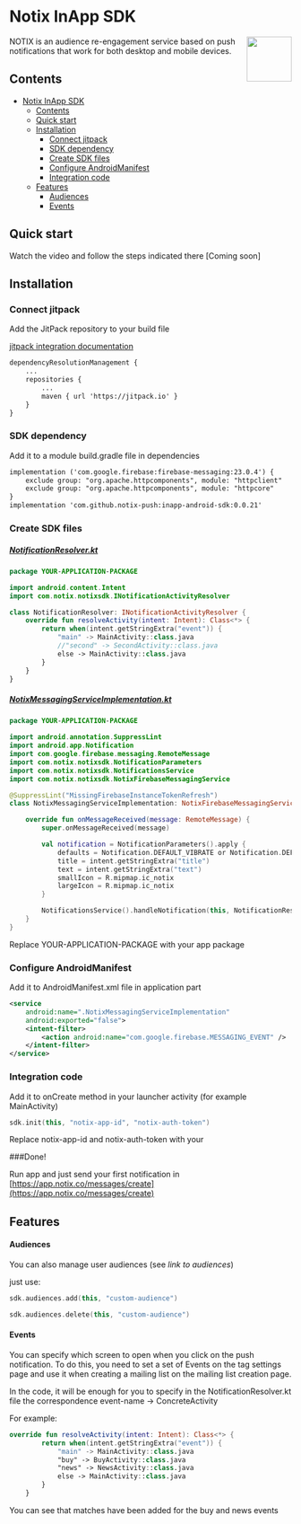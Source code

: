 # Notix InApp SDK

<img align="right" width="80px" src="https://img.cdnotix.com/notix-static/readme-icon.png">

NOTIX is an audience re-engagement service based on push notifications that work for both desktop and mobile devices.


## Contents

- [Notix InApp SDK](#notix-inapp-sdk)
	- [Contents](#contents)
	- [Quick start](#quick-start)
	- [Installation](#installation)
		- [Connect jitpack](#connect-jitpack)
		- [SDK dependency](#sdk-dependency) 
		- [Create SDK files](#create-sdk-files)
		- [Configure AndroidManifest](#configure-androidmanifest)
		- [Integration code](#integration-code)
	- [Features](#features)
		- [Audiences](#audiences)
		- [Events](#events)

## Quick start
Watch the video and follow the steps indicated there
[Coming soon]


## Installation

### Connect jitpack
Add the JitPack repository to your build file 

[jitpack integration documentation](https://jitpack.io/)

```xml
dependencyResolutionManagement {
    ...
    repositories {
        ...
        maven { url 'https://jitpack.io' }
    }
}
```

### SDK dependency

Add it to a module build.gradle file in dependencies

```xml
implementation ('com.google.firebase:firebase-messaging:23.0.4') {
    exclude group: "org.apache.httpcomponents", module: "httpclient"
    exclude group: "org.apache.httpcomponents", module: "httpcore"
}
implementation 'com.github.notix-push:inapp-android-sdk:0.0.21'
```

### Create SDK files

##### [NotificationResolver.kt](https://img.cdnotix.com/notix-static/NotificationResolver.kt)

```kotlin
package YOUR-APPLICATION-PACKAGE

import android.content.Intent
import com.notix.notixsdk.INotificationActivityResolver

class NotificationResolver: INotificationActivityResolver {
    override fun resolveActivity(intent: Intent): Class<*> {
        return when(intent.getStringExtra("event")) {
            "main" -> MainActivity::class.java
            //"second" -> SecondActivity::class.java
            else -> MainActivity::class.java
        }
    }
}
```

##### [NotixMessagingServiceImplementation.kt](https://img.cdnotix.com/notix-static/NotixMessagingServiceImplementation.kt)

```kotlin
package YOUR-APPLICATION-PACKAGE

import android.annotation.SuppressLint
import android.app.Notification
import com.google.firebase.messaging.RemoteMessage
import com.notix.notixsdk.NotificationParameters
import com.notix.notixsdk.NotificationsService
import com.notix.notixsdk.NotixFirebaseMessagingService

@SuppressLint("MissingFirebaseInstanceTokenRefresh")
class NotixMessagingServiceImplementation: NotixFirebaseMessagingService() {

    override fun onMessageReceived(message: RemoteMessage) {
        super.onMessageReceived(message)

        val notification = NotificationParameters().apply {
            defaults = Notification.DEFAULT_VIBRATE or Notification.DEFAULT_SOUND
            title = intent.getStringExtra("title")
            text = intent.getStringExtra("text")
            smallIcon = R.mipmap.ic_notix
            largeIcon = R.mipmap.ic_notix
        }

        NotificationsService().handleNotification(this, NotificationResolver(), intent, notification)
    }
}
```

Replace YOUR-APPLICATION-PACKAGE with your app package

### Configure AndroidManifest

Add it to AndroidManifest.xml file in application part

```xml
<service
    android:name=".NotixMessagingServiceImplementation"
    android:exported="false">
    <intent-filter>
        <action android:name="com.google.firebase.MESSAGING_EVENT" />
    </intent-filter>
</service>
```

### Integration code
Add it to onCreate method in your launcher activity (for example MainActivity)

```kotlin
sdk.init(this, "notix-app-id", "notix-auth-token")
```

Replace notix-app-id and notix-auth-token with your

###Done!

Run app and just send your first notification in [https://app.notix.co/messages/create](https://app.notix.co/messages/create)

## Features

#### Audiences
You can also manage user audiences (see *link to audiences*)

just use:

```kotlin
sdk.audiences.add(this, "custom-audience")
```

```kotlin
sdk.audiences.delete(this, "custom-audience")
```

#### Events

You can specify which screen to open when you click on the push notification. To do this, you need to set a set of Events on the tag settings page and use it when creating a mailing list on the mailing list creation page.

In the code, it will be enough for you to specify in the NotificationResolver.kt file the correspondence event-name -> ConcreteActivity

For example:

```kotlin
override fun resolveActivity(intent: Intent): Class<*> {
        return when(intent.getStringExtra("event")) {
            "main" -> MainActivity::class.java
            "buy" -> BuyActivity::class.java
            "news" -> NewsActivity::class.java
            else -> MainActivity::class.java
        }
    }
```
You can see that matches have been added for the buy and news events
